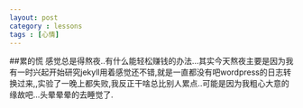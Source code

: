```yaml
---
layout: post
category : lessons
tags : [心情]
---
```

##累的慌
感觉总是得熬夜..有什么能轻松赚钱的办法...其实今天熬夜主要是因为我有一时兴起开始研究jekyll用着感觉还不错,就是一直都没有吧wordpress的日志转换过来,,实验了一晚上都失败,我反正干啥总比别人累点..可能是因为我粗心大意的缘故吧...头晕晕晕的去睡觉了.
